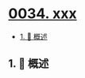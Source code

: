 # [0034. xxx](https://github.com/Tdahuyou/TNotes.leetcode/tree/main/notes/0034.%20xxx)

<!-- region:toc -->

- [1. 📝 概述](#1--概述)

<!-- endregion:toc -->

## 1. 📝 概述
